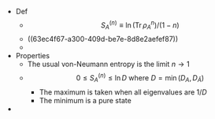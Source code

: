 - Def
	- $$
	  S_A^{(n)} \equiv \ln \left(\operatorname{Tr} \rho_A^n\right) /(1-n)
	  $$
	- ((63ec4f67-a300-409d-be7e-8d8e2aefef87))
	-
- Properties
	- The usual von-Neumann entropy is the limit $n \to 1$
	- $$
	  0 \leq S_A^{(n)} \leq \ln D \text { where } D=\min \left(D_A, D_{\bar{A}}\right)
	  $$
		- The maximum is taken when all eigenvalues are $1/D$
		- The minimum is a pure state
-
